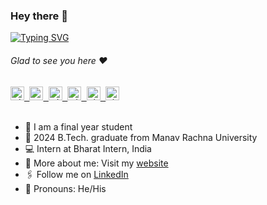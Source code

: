 ### Hey there :wave:

[![Typing SVG](https://readme-typing-svg.herokuapp.com?color=%2336BCF7&lines=This+is+Vikas+Agrawal)](https://git.io/typing-svg)

###### Glad to see you here :heart:



<a href="https://devpost.com/vikassinghal22634?ref_content=user-portfolio&ref_feature=portfolio&ref_medium=global-nav">
  <kbd>
  <img align="centre" alt="Vikas's Devpost" width="22px" height="22px" src="https://q9k6x7m8.stackpathcdn.com/assets/reimagine2/devpost-logo.svg" />
</a>

<a href="https://spontaneous-mousse-5534f0.netlify.app/">
  <kbd>
  <img align="centre" alt="" width="22px" src="https://dz8fbjd9gwp2s.cloudfront.net/logos/644a0515e4b062410b4e9f3b.png?v=5" />
</a>
 

   
<a href="https://www.linkedin.com/in/thevikasagrawal/">
  <kbd>
  <img align="centre" alt="Vikas's LinkdeIn" width="22px" src="https://cdn-icons-png.flaticon.com/512/174/174857.png" />
</a>
  
 <a href="https://www.instagram.com/vikas_agrawal1729/">
  <kbd>
  <img align="centre" alt="Vikas's Instagram" width="22px" src="https://upload.wikimedia.org/wikipedia/commons/thumb/e/e7/Instagram_logo_2016.svg/2048px-Instagram_logo_2016.svg.png" />
</a>
  
<a href="https://twitter.com/Singhal1121">
<kbd>
<img align="centre" alt="shumbul's Twitter" width="22px" src="https://www.iconpacks.net/icons/2/free-twitter-logo-icon-2429-thumb.png" />
</a>
 
<a href="https://web.telegram.org/a/">
  <kbd>
  <img align="centre" alt="shumbul's Telegram" width="22px" src="https://upload.wikimedia.org/wikipedia/commons/thumb/8/82/Telegram_logo.svg/768px-Telegram_logo.svg.png" />
</a>
 




<br/>
<br/>

- 🏢 I am a final year student
- 🏫 2024 B.Tech. graduate from  Manav Rachna University
- 💻 Intern at Bharat Intern, India
- 🙋‍ More about me: Visit my [website](https://spontaneous-mousse-5534f0.netlify.app/)
- 🖇 Follow me on [LinkedIn](https://www.linkedin.com/in/thevikasagrawal/)
- 👯 Pronouns: He/His
